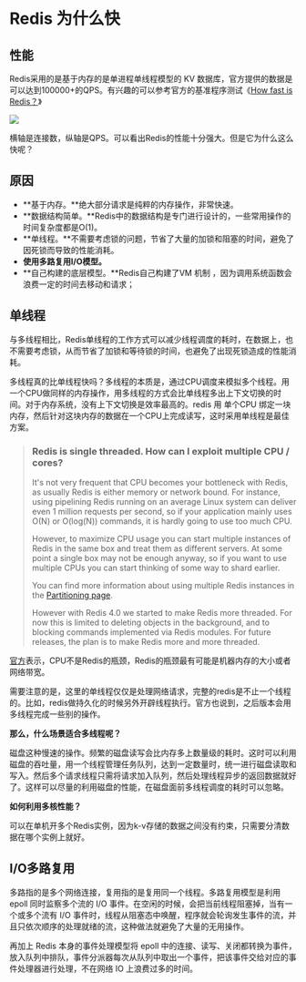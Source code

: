 # Redis 为什么快

## 性能

Redis采用的是基于内存的是单进程单线程模型的 KV 数据库，官方提供的数据是可以达到100000+的QPS。有兴趣的可以参考官方的基准程序测试《[How fast is Redis？](https://redis.io/topics/benchmarks)》

![](https://s3.ax1x.com/2021/02/07/yNlgDf.png)

横轴是连接数，纵轴是QPS。可以看出Redis的性能十分强大。但是它为什么这么快呢？

## 原因

- **基于内存。**绝大部分请求是纯粹的内存操作，非常快速。
- **数据结构简单。**Redis中的数据结构是专门进行设计的，一些常用操作的时间复杂度都是O(1)。
- **单线程。**不需要考虑锁的问题，节省了大量的加锁和阻塞的时间，避免了因死锁而导致的性能消耗。
- **使用多路复用I/O模型。**
- **自己构建的底层模型。**Redis自己构建了VM 机制 ，因为调用系统函数会浪费一定的时间去移动和请求；

## 单线程 

与多线程相比，Redis单线程的工作方式可以减少线程调度的耗时，在数据上，也不需要考虑锁，从而节省了加锁和等待锁的时间，也避免了出现死锁造成的性能消耗。

多线程真的比单线程快吗？多线程的本质是，通过CPU调度来模拟多个线程。用一个CPU做同样的内存操作，用多线程的方式会比单线程多出上下文切换的时间。对于内存系统，没有上下文切换是效率最高的。redis 用 单个CPU 绑定一块内存，然后针对这块内存的数据在一个CPU上完成读写，这时采用单线程是最佳方案。

> ### Redis is single threaded. How can I exploit multiple CPU / cores?
>
> It's not very frequent that CPU becomes your bottleneck with Redis, as usually Redis is either memory or network bound. For instance, using pipelining Redis running on an average Linux system can deliver even 1 million requests per second, so if your application mainly uses O(N) or O(log(N)) commands, it is hardly going to use too much CPU.
>
> However, to maximize CPU usage you can start multiple instances of Redis in the same box and treat them as different servers. At some point a single box may not be enough anyway, so if you want to use multiple CPUs you can start thinking of some way to shard earlier.
>
> You can find more information about using multiple Redis instances in the [Partitioning page](https://redis.io/topics/partitioning).
>
> However with Redis 4.0 we started to make Redis more threaded. For now this is limited to deleting objects in the background, and to blocking commands implemented via Redis modules. For future releases, the plan is to make Redis more and more threaded.

[官方](https://redis.io/topics/faq)表示，CPU不是Redis的瓶颈，Redis的瓶颈最有可能是机器内存的大小或者网络带宽。

需要注意的是，这里的单线程仅仅是处理网络请求，完整的redis是不止一个线程的。比如，redis做持久化的时候另外开辟线程执行。官方也说到，之后版本会用多线程完成一些别的操作。

**那么，什么场景适合多线程呢？**

磁盘这种慢速的操作。频繁的磁盘读写会比内存多上数量级的耗时。这时可以利用磁盘的吞吐量，用一个线程管理任务队列，达到一定数量时，统一进行磁盘读取和写入。然后多个请求线程只需将请求加入队列，然后处理线程异步的返回数据就好了。这样可以尽量的利用磁盘的性能，在磁盘面前多线程调度的耗时可以忽略。

**如何利用多核性能？**

可以在单机开多个Redis实例，因为k-v存储的数据之间没有约束，只需要分清数据在哪个实例上就好。

## I/O多路复用

多路指的是多个网络连接，复用指的是复用同一个线程。多路复用模型是利用 epoll 同时监察多个流的 I/O 事件。在空闲的时候，会把当前线程阻塞掉，当有一个或多个流有 I/O 事件时，线程从阻塞态中唤醒，程序就会轮询发生事件的流，并且只依次顺序的处理就绪的流，这种做法就避免了大量的无用操作。

再加上 Redis 本身的事件处理模型将 epoll 中的连接、读写、关闭都转换为事件，放入队列中排队，事件分派器每次从队列中取出一个事件，把该事件交给对应的事件处理器进行处理，不在网络 IO 上浪费过多的时间。

